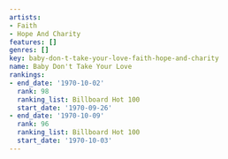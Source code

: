 ```yaml
---
artists:
- Faith
- Hope And Charity
features: []
genres: []
key: baby-don-t-take-your-love-faith-hope-and-charity
name: Baby Don't Take Your Love
rankings:
- end_date: '1970-10-02'
  rank: 98
  ranking_list: Billboard Hot 100
  start_date: '1970-09-26'
- end_date: '1970-10-09'
  rank: 96
  ranking_list: Billboard Hot 100
  start_date: '1970-10-03'
---
```


